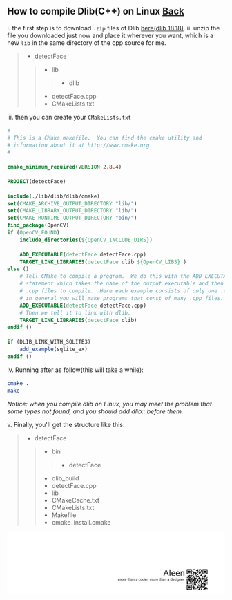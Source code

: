 ## How to compile Dlib(C++) on Linux [Back](./qa.md)

i. the first step is to download `.zip` files of Dlib [here(dlib 18.18)](https://github.com/aleen42/PersonalWiki/raw/master/qa/dlib-18.18.zip).
ii. unzip the file you downloaded just now and place it wherever you want, which is a new `lib` in the same directory of the cpp source for me.

> - detectFace
>> - lib
>>> - dlib
>> - detectFace.cpp
>> - CMakeLists.txt

iii. then you can create your `CMakeLists.txt`

```cmake
#
# This is a CMake makefile.  You can find the cmake utility and
# information about it at http://www.cmake.org
#

cmake_minimum_required(VERSION 2.8.4)

PROJECT(detectFace)

include(./lib/dlib/dlib/cmake)
set(CMAKE_ARCHIVE_OUTPUT_DIRECTORY "lib/")
set(CMAKE_LIBRARY_OUTPUT_DIRECTORY "lib/")
set(CMAKE_RUNTIME_OUTPUT_DIRECTORY "bin/")
find_package(OpenCV)
if (OpenCV_FOUND)
	include_directories(${OpenCV_INCLUDE_DIRS})

	ADD_EXECUTABLE(detectFace detectFace.cpp)
	TARGET_LINK_LIBRARIES(detectFace dlib ${OpenCV_LIBS} )
else ()
	# Tell CMake to compile a program.  We do this with the ADD_EXECUTABLE()
	# statement which takes the name of the output executable and then a list of
	# .cpp files to compile.  Here each example consists of only one .cpp file but
	# in general you will make programs that const of many .cpp files.
	ADD_EXECUTABLE(detectFace detectFace.cpp)
	# Then we tell it to link with dlib.
	TARGET_LINK_LIBRARIES(detectFace dlib)
endif ()

if (DLIB_LINK_WITH_SQLITE3)
	add_example(sqlite_ex)
endif ()
```

iv. Running after as follow(this will take a while):

```bash
cmake .
make
```

*Notice: when you compile dlib on Linux, you may meet the problem that some types not found, and you should add dlib:: before them.*

v. Finally, you'll get the structure like this:

> - detectFace
>> - bin
>>> - detectFace
>> - dlib_build
>> - detectFace.cpp
>> - lib
>> - CMakeCache.txt
>> - CMakeLists.txt
>> - Makefile
>> - cmake_install.cmake

<a href="http://aleen42.github.io/" target="_blank" ><img src="./../pic/tail.gif"></a>
